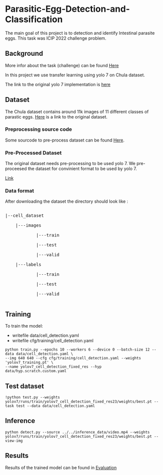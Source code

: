 # Parasitic-Egg-Detection-and-Classification
The main goal of this project is to detection and identify Intestinal parasite eggs.
This task was ICIP 2022 challenge problem.

## Background
More infor about the task (challenge) can be found [Here](https://icip2022challenge.piclab.ai/)


In this project we use transfer learning using yolo 7 on Chula dataset.

The link to the original yolo 7 implementation is [here](https://github.com/WongKinYiu/yolov7)

## Dataset
The Chula dataset contains around 11k images of 11 different classes of parastic eggs.
[Here](https://kaggle.com/datasets/5483e3ebb7abafb3d22876dbc921cce5adce33ffb318a6676fc39c465fff6a4b) is a link to the original dataset.

### Preprocessing source code  
Some sourcode to pre-process dataset can be found [Here](https://data.mendeley.com/v1/datasets/ytf4xwvy69/draft?a=19da38f9-4716-46fd-9715-fe368b98ba85).

### Pre-Processed Dataset
The original dataset needs pre-processing to be used yolo 7. We pre-proceesed the dataset for convinient format to be used by yolo 7.

[Link](https://drive.google.com/file/d/1bQvOkOqv5YWJPhr2f9RH-4tM7b7VKFfM/view?usp=share_link)

### Data format
After downloading the dataset the directory should look like :
<pre> 
|--cell_dataset <br/>
    |---images  <br/>
            |---train<br/>
            |---test<br/>
            |---valid <br/>
    |---labels<br/>
            |---train<br/>
            |---test<br/>
            |---valid <br/>
</pre> 

## Training
To train the model:
- writefile data/cell_detection.yaml
- writefile cfg/training/cell_detection.yaml

```
python train.py --epochs 10 --workers 6 --device 0 --batch-size 12 --data data/cell_detection.yaml \
--img 640 640 --cfg cfg/training/cell_detection.yaml --weights 'yolov7_training.pt' \
--name yolov7_cell_detection_fixed_res --hyp data/hyp.scratch.custom.yaml
```

## Test dataset

``` 
!python test.py --weights yolov7/runs/train/yolov7_cell_detection_fixed_res23/weights/best.pt --task test --data data/cell_detection.yaml

```

## Inference
```
python detect.py --source ../../inference_data/video.mp4 --weights yolov7/runs/train/yolov7_cell_detection_fixed_res23/weights/best.pt --view-img

```

## Results 
Results of the trained model can be found in [Evaluation](Evaluation) 

